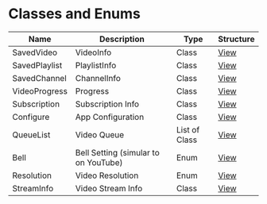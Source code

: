 # Classes and Enums
| Name    | Description       |  Type | Structure |  
| ------- | ----------------- | ----- | --- |  
| SavedVideo | VideoInfo | Class | [View](SavedVideo.md) |  
| SavedPlaylist | PlaylistInfo | Class | [View](SavedPlaylist.md) |
| SavedChannel | ChannelInfo | Class | [View](SavedChannel.md) |  
| VideoProgress | Progress | Class | [View](VideoProgress.md) |  
| Subscription | Subscription Info | Class | [View](Subscription.md) |
| Configure | App Configuration | Class | [View](Configure.md) |  
| QueueList | Video Queue | List of Class | [View](QueueList.md) |  
| Bell | Bell Setting (simular to on YouTube) | Enum | [View](Bell.md) |  
| Resolution | Video Resolution | Enum | [View](Resolution.md) |  
| StreamInfo | Video Stream Info | Class | [View](StreamInfo.md) |  